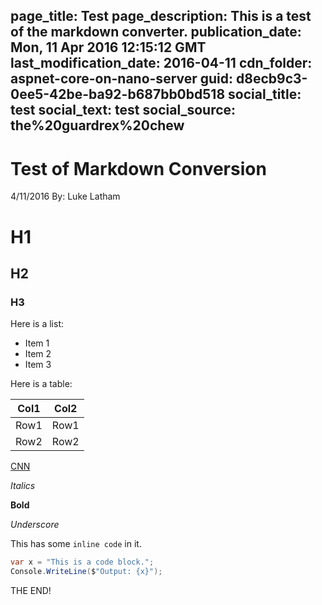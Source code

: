 page_title: Test
page_description: This is a test of the markdown converter.
publication_date: Mon, 11 Apr 2016 12:15:12 GMT
last_modification_date: 2016-04-11
cdn_folder: aspnet-core-on-nano-server
guid: d8ecb9c3-0ee5-42be-ba92-b687bb0bd518
social_title: test
social_text: test
social_source: the%20guardrex%20chew
---
# Test of Markdown Conversion

4/11/2016 By: Luke Latham

# H1
## H2
### H3

Here is a list:

* Item 1
* Item 2
* Item 3

Here is a table:

| Col1 | Col2 |
| ---- | ---- |
| Row1 | Row1 |
| Row2 | Row2 |

[CNN](http://www.cnn.com/)

*Italics*

**Bold**

_Underscore_

This has some `inline code` in it.

```csharp
var x = "This is a code block.";
Console.WriteLine($"Output: {x}");
```

THE END!
